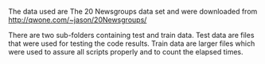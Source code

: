 The data used are The 20 Newsgroups data set and were downloaded from http://qwone.com/~jason/20Newsgroups/ 

There are two sub-folders containing test and train data. 
Test data are files that were used for testing the code results.
Train data are larger files which were used to assure all scripts properly and to count the elapsed times.